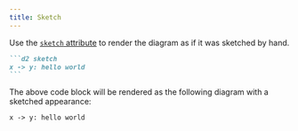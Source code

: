 ```yaml
---
title: Sketch
---
```


Use the [`sketch` attribute](/attributes/#sketch) to render the diagram as if it was sketched by hand.

````md title="src/content/docs/example.md"
```d2 sketch
x -> y: hello world
```
````

The above code block will be rendered as the following diagram with a sketched appearance:

```d2 sketch
x -> y: hello world
```
